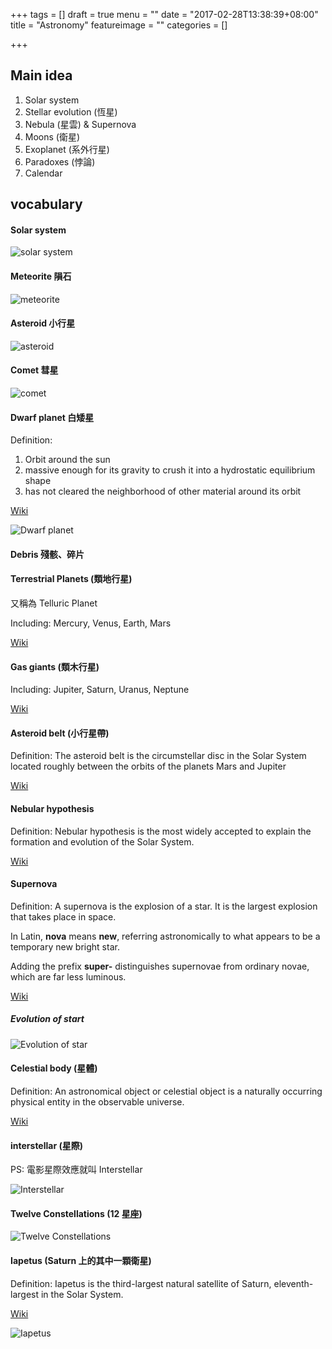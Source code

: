 +++
tags = []
draft = true
menu = ""
date = "2017-02-28T13:38:39+08:00"
title = "Astronomy"
featureimage = ""
categories = []

+++

<!--more-->

## Main idea

1. Solar system
2. Stellar evolution (恆星)
3. Nebula (星雲) & Supernova
4. Moons (衛星)
5. Exoplanet (系外行星)
6. Paradoxes (悖論)
7. Calendar 

## vocabulary

#### Solar system

![solar system](https://i.ytimg.com/vi/LWMHIkIFwEQ/maxresdefault.jpg)

#### Meteorite 隕石

![meteorite](https://upload.wikimedia.org/wikipedia/commons/thumb/1/18/Namibie_Hoba_Meteorite_05.JPG/1200px-Namibie_Hoba_Meteorite_05.JPG) 

#### Asteroid 小行星

![asteroid](http://www.sciencealert.com/images/articles/processed/shutterstock_297359225_1024.jpg)

#### Comet 彗星

![comet](https://www.nasa.gov/sites/default/files/thumbnails/image/edu_comet_large.png)

#### Dwarf planet 白矮星

Definition:

1. Orbit around the sun
2. massive enough for its gravity to crush it into a hydrostatic equilibrium shape
3. has not cleared the neighborhood of other material around its orbit

[Wiki](https://en.wikipedia.org/wiki/Dwarf_planet)

![Dwarf planet](http://images.realclear.com/286017_5_.jpg)

#### Debris 殘骸、碎片

#### Terrestrial Planets (類地行星)

又稱為 Telluric Planet

Including: Mercury, Venus, Earth, Mars

[Wiki](https://en.wikipedia.org/wiki/Terrestrial_planet)

#### Gas giants (類木行星)

Including: Jupiter, Saturn, Uranus, Neptune

[Wiki](https://en.wikipedia.org/wiki/Gas_giant)

#### Asteroid belt (小行星帶)

Definition: The asteroid belt is the circumstellar disc in the Solar System
located roughly between the orbits of the planets Mars and Jupiter

[Wiki](https://en.wikipedia.org/wiki/Asteroid_belt)

#### Nebular hypothesis

Definition: Nebular hypothesis is the most widely accepted to explain the
formation and evolution of the Solar System.

[Wiki](https://en.wikipedia.org/wiki/Nebular_hypothesis)

#### Supernova

Definition: A supernova is the explosion of a star. It is the largest explosion
that takes place in space.

In Latin, **nova** means **new**,  referring astronomically to what appears to
be a temporary new bright star. 

Adding the prefix **super-** distinguishes supernovae from ordinary novae, which
are far less luminous.

[Wiki](https://en.wikipedia.org/wiki/Supernova)

##### Evolution of start

![Evolution of star](http://images.slideplayer.com/35/10416117/slides/slide_19.jpg)

#### Celestial body (星體)

Definition: An astronomical object or celestial object is a naturally occurring
physical entity in the observable universe.

[Wiki](https://en.wikipedia.org/wiki/Astronomical_object)

#### interstellar (星際)

PS: 電影星際效應就叫 Interstellar

![Interstellar](http://itc.ua/wp-content/uploads/2014/11/Interstellar_Intro_00.jpg)

#### Twelve Constellations (12 星座)

![Twelve Constellations](http://courtstreetstories.com/wp-content/uploads/2014/12/b_1288263251319.jpg)

#### Iapetus (Saturn 上的其中一顆衛星)

Definition: Iapetus is the third-largest natural satellite of Saturn,
eleventh-largest in the Solar System.

[Wiki](https://en.wikipedia.org/wiki/Iapetus_\(moon\))

![Iapetus](https://universe-review.ca/I07-14-Lapetus.jpg)

